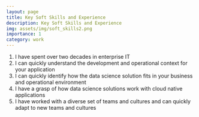 ```yaml
---
layout: page
title: Key Soft Skills and Experience
description: Key Soft Skills and Experience
img: assets/img/soft_skills2.png
importance: 1
category: work
---
```


<div text-align=justify >
<p>
<ol>
<li> I have spent over two decades in enterprise IT </li>
<li> I can quickly understand the development and operational context for your application</li>
<li> I can quickly identify how the data science solution fits in your business and operational environment</li>
<li> I have a grasp of how data science solutions work with cloud native applications</li>
<li> I have worked with a diverse set of teams and cultures and can quickly adapt to new teams and cultures </li>

</ol>

</p>



</div>
